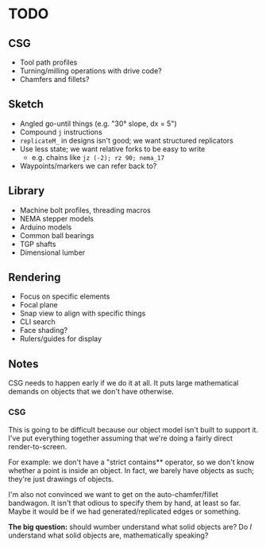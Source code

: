 # TODO
## CSG
+ Tool path profiles
+ Turning/milling operations with drive code?
+ Chamfers and fillets?


## Sketch
+ Angled go-until things (e.g. "30° slope, dx = 5")
+ Compound `j` instructions
+ `replicateM_` in designs isn't good; we want structured replicators
+ Use less state; we want relative forks to be easy to write
  + e.g. chains like `jz (-2); rz 90; nema_17`
+ Waypoints/markers we can refer back to?


## Library
+ Machine bolt profiles, threading macros
+ NEMA stepper models
+ Arduino models
+ Common ball bearings
+ TGP shafts
+ Dimensional lumber


## Rendering
+ Focus on specific elements
+ Focal plane
+ Snap view to align with specific things
+ CLI search
+ Face shading?
+ Rulers/guides for display


## Notes
CSG needs to happen early if we do it at all. It puts large mathematical demands
on objects that we don't have otherwise.


### CSG
This is going to be difficult because our object model isn't built to support
it. I've put everything together assuming that we're doing a fairly direct
render-to-screen.

For example: we don't have a "strict contains** operator, so we don't know
whether a point is inside an object. In fact, we barely have objects as such;
they're just drawings of objects.

I'm also not convinced we want to get on the auto-chamfer/fillet bandwagon. It
isn't that odious to specify them by hand, at least so far. Maybe it would be if
we had generated/replicated edges or something.

**The big question:** should wumber understand what solid objects are? Do _I_
understand what solid objects are, mathematically speaking?

